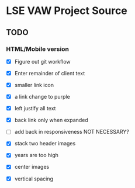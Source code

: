# LSE VAW Project Source

## TODO

### HTML/Mobile version

- [x] Figure out git workflow
- [x] Enter remainder of client text
- [x] smaller link icon
- [x] a link change to purple
- [x] left justify all text
- [x] back link only when expanded
- [ ] add back in responsiveness NOT NECESSARY?
- [x] stack two header images

- [x] years are too high
- [x] center images
- [x] vertical spacing
